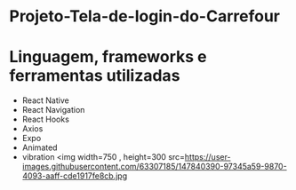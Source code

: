 # Projeto-Tela-de-login-do-Carrefour

# Linguagem, frameworks e ferramentas utilizadas

- React Native
- React Navigation
- React Hooks
- Axios
- Expo
- Animated
- vibration
 <img width=750 , height=300 src=https://user-images.githubusercontent.com/63307185/147840390-97345a59-9870-4093-aaff-cde1917fe8cb.jpg
> </image>
